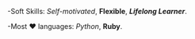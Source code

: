 -Soft Skills:
_Self-motivated_, 
**Flexible**, 
**_Lifelong Learner_**.

-Most :heart: languages:
_Python_, 
**Ruby**.
